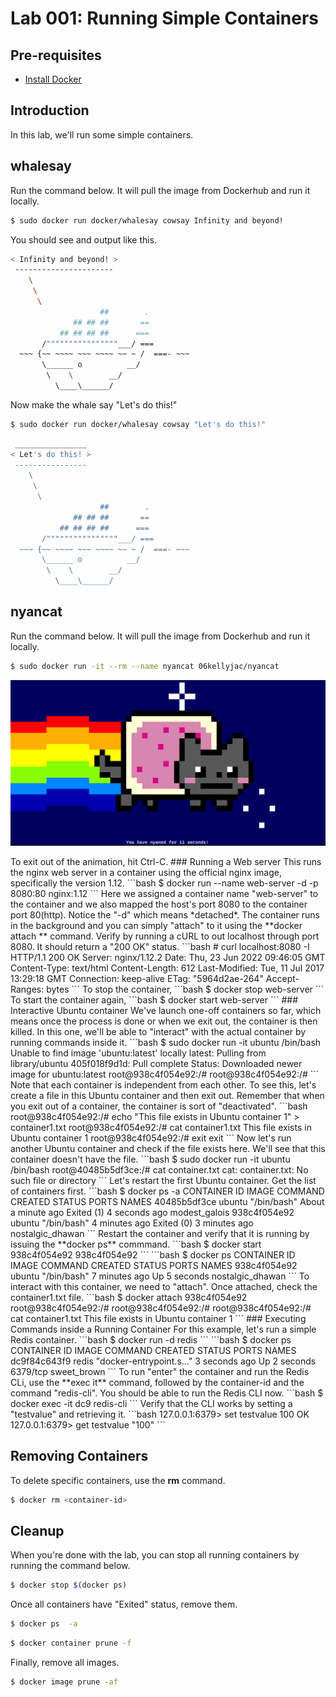 # Lab 001: Running Simple Containers


## Pre-requisites

- [Install Docker](../../pages/01-Pre-requisites/labs-docker-pre-requisites/README.md)



## Introduction

In this lab, we'll run some simple containers. 

## whalesay

Run the command below. It will pull the image from Dockerhub and run it locally.

```bash
$ sudo docker run docker/whalesay cowsay Infinity and beyond!
```

You should see and output like this.

```bash
< Infinity and beyond! >
 ----------------------
    \
     \
      \
                    ##        .
              ## ## ##       ==
           ## ## ## ##      ===
       /""""""""""""""""___/ ===
  ~~~ {~~ ~~~~ ~~~ ~~~~ ~~ ~ /  ===- ~~~
       \______ o          __/
        \    \        __/
          \____\______/
```

Now make the whale say "Let's do this!"

```bash
$ sudo docker run docker/whalesay cowsay "Let's do this!"
```
```bash
 ________________
< Let's do this! >
 ----------------
    \
     \
      \
                    ##        .
              ## ## ##       ==
           ## ## ## ##      ===
       /""""""""""""""""___/ ===
  ~~~ {~~ ~~~~ ~~~ ~~~~ ~~ ~ /  ===- ~~~
       \______ o          __/
        \    \        __/
          \____\______/ 
```


## nyancat 

Run the command below. It will pull the image from Dockerhub and run it locally.
```bash
$ sudo docker run -it --rm --name nyancat 06kellyjac/nyancat
```
<p align=center>
<img src="../../Images/0619nyancat.png">
</p>
To exit out of the animation, hit Ctrl-C.
### Running a Web server
This runs the nginx web server in a container using the official nginx image, specifically the version 1.12.
```bash
$ docker run --name web-server -d -p 8080:80 nginx:1.12 
```
Here we assigned a container name "web-server" to the container and we also mapped the host's port 8080 to the container port 80(http).
Notice the "-d" which means *detached*. The container runs in the background and you can simply "attach" to it using the **docker attach <container-id></container-id>** command.
Verify by running a cURL to out localhost through port 8080. It should return a "200 OK" status.
```bash
# curl localhost:8080 -I
HTTP/1.1 200 OK
Server: nginx/1.12.2
Date: Thu, 23 Jun 2022 09:46:05 GMT
Content-Type: text/html
Content-Length: 612
Last-Modified: Tue, 11 Jul 2017 13:29:18 GMT
Connection: keep-alive
ETag: "5964d2ae-264"
Accept-Ranges: bytes 
```
To stop the container,
```bash
$ docker stop web-server 
```
To start the container again,
```bash
$ docker start web-server 
```
### Interactive Ubuntu container
We've launch one-off containers so far, which means once the process is done or when we exit out, the container is then killed. In this one, we'll be able to "interact" with the actual container by running commands inside it.
```bash
$ sudo docker run -it ubuntu /bin/bash
Unable to find image 'ubuntu:latest' locally
latest: Pulling from library/ubuntu
405f018f9d1d: Pull complete
Status: Downloaded newer image for ubuntu:latest
root@938c4f054e92:/#
root@938c4f054e92:/#
```
Note that each container is independent from each other. To see this, let's create a file in this Ubuntu container and then exit out. Remember that when you exit out of a container, the container is sort of "deactivated".
```bash
root@938c4f054e92:/# echo "This file exists in Ubuntu container 1" > container1.txt 
root@938c4f054e92:/# cat container1.txt
This file exists in Ubuntu container 1
root@938c4f054e92:/# exit
exit
```
Now let's run another Ubuntu container and check if the file exists here. We'll see that this container doesn't have the file.
```bash
$ sudo docker run -it ubuntu /bin/bash
root@40485b5df3ce:/# cat container.txt
cat: container.txt: No such file or directory 
```
Let's restart the first Ubuntu container. Get the list of containers first. 
```bash
$ docker ps -a
CONTAINER ID   IMAGE             COMMAND                  CREATED              STATUS                         PORTS     NAMES
40485b5df3ce   ubuntu            "/bin/bash"              About a minute ago   Exited (1) 4 seconds ago                 modest_galois
938c4f054e92   ubuntu            "/bin/bash"              4 minutes ago        Exited (0) 3 minutes ago                 nostalgic_dhawan
```
Restart the container and verify that it is running by issuing the **docker ps** commmand.
```bash
$ docker start 938c4f054e92
938c4f054e92 
```
```bash
$ docker ps
CONTAINER ID   IMAGE     COMMAND       CREATED         STATUS         PORTS     NAMES
938c4f054e92   ubuntu    "/bin/bash"   7 minutes ago   Up 5 seconds             nostalgic_dhawan 
```
To interact with this container, we need to "attach". Once attached, check the container1.txt file.
```bash
$ docker attach 938c4f054e92
root@938c4f054e92:/# 
root@938c4f054e92:/# 
root@938c4f054e92:/# cat container1.txt
This file exists in Ubuntu container 1
```
### Executing Commands inside a Running Container
For this example, let's run a simple Redis container.
```bash
$ docker run -d redis 
```
```bash
$ docker ps
CONTAINER ID   IMAGE     COMMAND                  CREATED         STATUS         PORTS      NAMES
dc9f84c643f9   redis     "docker-entrypoint.s…"   3 seconds ago   Up 2 seconds   6379/tcp   sweet_brown 
```
To run "enter" the container and run the Redis CLi, use the **exec it** command, followed by the container-id and the command "redis-cli". You should be able to run the Redis CLI now.
```bash
$ docker exec -it dc9 redis-cli 
```
Verify that the CLI works by setting a "testvalue" and retrieving it.
```bash
127.0.0.1:6379> set testvalue 100
OK
127.0.0.1:6379> get testvalue
"100" 
```

## Removing Containers

To delete specific containers, use the **rm** command.
```bash
$ docker rm <container-id>
```

## Cleanup 

When you're done with the lab, you can stop all running containers by running the command below.
```bash
$ docker stop $(docker ps) 
```
Once all containers have "Exited" status, remove them.
```bash
$ docker ps  -a 
```
```bash
$ docker container prune -f 
```
Finally, remove all images.
```bash
$ docker image prune -af 
```